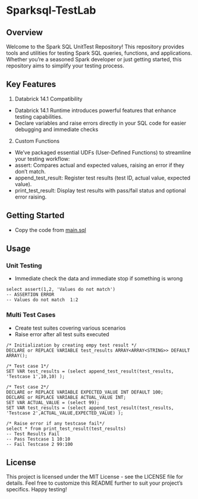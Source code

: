 # Sparksql-TestLab
## Overview
Welcome to the Spark SQL UnitTest Repository! This repository provides tools and utilities for testing Spark SQL queries, functions, and applications. Whether you’re a seasoned Spark developer or just getting started, this repository aims to simplify your testing process.

## Key Features
1. Databrick 14.1 Compatibility
- Databrick 14.1 Runtime introduces powerful features that enhance testing capabilities.
- Declare variables and raise errors directly in your SQL code for easier debugging and immediate checks
2. Custom Functions
- We’ve packaged essential UDFs (User-Defined Functions) to streamline your testing workflow:
- assert: Compares actual and expected values, raising an error if they don’t match.
- append_test_result: Register test results (test ID, actual value, expected value).
- print_test_result: Display test results with pass/fail status and optional error raising.

## Getting Started
- Copy the code from [main.sql](main.sql)

## Usage
### Unit Testing
- Immediate check the data and immediate stop if something is wrong
```
select assert(1,2, 'Values do not match')
-- ASSERTION ERROR
-- Values do not match	1:2
```

### Multi Test Cases
- Create test suites covering various scenarios
- Raise error after all test suits executed
```
/* Initialization by creating empy test result */
DECLARE or REPLACE VARIABLE test_results ARRAY<ARRAY<STRING>> DEFAULT ARRAY();

/* Test case 1*/
SET VAR test_results = (select append_test_result(test_results, 'Testcase 1',10,10) );

/* Test case 2*/
DECLARE or REPLACE VARIABLE EXPECTED_VALUE INT DEFAULT 100;
DECLARE or REPLACE VARIABLE ACTUAL_VALUE INT;
SET VAR ACTUAL_VALUE = (select 99);
SET VAR test_results = (select append_test_result(test_results, 'Testcase 2',ACTUAL_VALUE,EXPECTED_VALUE) );

/* Raise error if any testcase fail*/
select * from print_test_result(test_results)
-- Test Results Fail
-- Pass Testcase 1 10:10
-- Fail Testcase 2 99:100
```

## License
This project is licensed under the MIT License - see the LICENSE file for details.
Feel free to customize this README further to suit your project’s specifics. Happy testing! 

